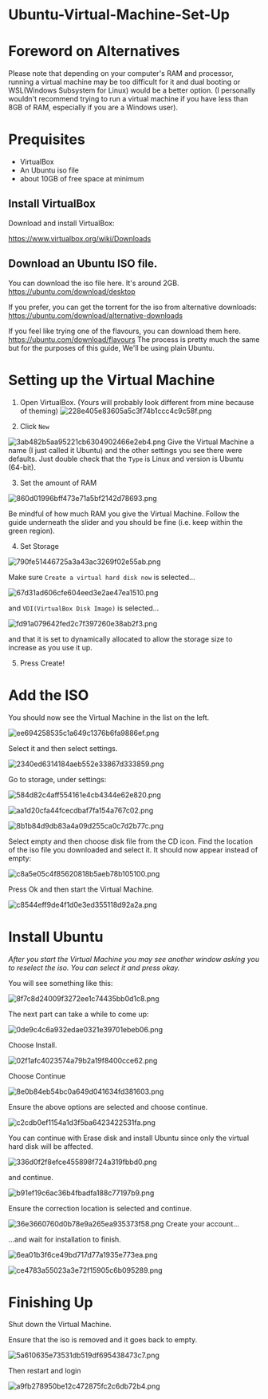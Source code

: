 # Ubuntu-Virtual-Machine-Set-Up
# Foreword on Alternatives

Please note that depending on your computer's RAM and processor, running a virtual machine may be too difficult for it and dual booting or WSL(Windows Subsystem for Linux) would be a better option. (I personally wouldn't recommend trying to run a virtual machine if you have less than 8GB of RAM, especially if you are a Windows user).

# Prequisites

- VirtualBox
- An Ubuntu iso file
- about 10GB of free space at minimum



## Install VirtualBox

Download and install VirtualBox:

https://www.virtualbox.org/wiki/Downloads

## Download an Ubuntu ISO file.

You can download the iso file here. It's around 2GB.
https://ubuntu.com/download/desktop

If you prefer, you can get the torrent for the iso from alternative downloads:
https://ubuntu.com/download/alternative-downloads

If you feel like trying one of the flavours, you can download them here.
https://ubuntu.com/download/flavours
The process is pretty much the same but for the purposes of this guide, We'll be using plain Ubuntu.

# Setting up the Virtual Machine

1. Open VirtualBox. (Yours will probably look different from mine because of theming)
![228e405e83605a5c3f74b1ccc4c9c58f.png](./_resources/91703358587d435d958bf23d83d5daae.png)

2. Click `New`

![3ab482b5aa95221cb6304902466e2eb4.png](./_resources/89b7e77962c74d4d83a452e85e77a671.png)
Give the Virtual Machine a name (I just called it Ubuntu) and the other settings you see there were defaults. Just double check that the `Type` is Linux and version is Ubuntu (64-bit).

3. Set the amount of RAM

![860d01996bff473e71a5bf2142d78693.png](./_resources/302e6774c7c2484284fa15c1894395dc.png)

Be mindful of how much RAM you give the Virtual Machine. Follow the guide underneath the slider and you should be fine (i.e. keep within the green region).

4. Set Storage

![790fe51446725a3a43ac3269f02e55ab.png](./_resources/08917a82b45d46cb98f6dadf80182a79.png)

Make sure `Create a virtual hard disk now` is selected...

![67d31ad606cfe604eed3e2ae47ea1510.png](./_resources/39c1cf74bce94859b7c0781cbe5f0a0f.png)

and `VDI(VirtualBox Disk Image)` is selected...

![fd91a079642fed2c7f397260e38ab2f3.png](./_resources/4d96e4ea89c742fcb2459507dc93daff.png)

and that it is set to dynamically allocated to allow the storage size to increase as you use it up.

5. Press Create!

# Add the ISO

You should now see the Virtual Machine in the list on the left.

![ee694258535c1a649c1376b6fa9886ef.png](./_resources/405a06a019d54bbeae7467e216178cf9.png)

Select it and then select settings.

![2340ed6314184aeb552e33867d333859.png](./_resources/b655edca0dcd411f8c48e410c6e535fb.png)

Go to storage, under settings:

![584d82c4aff554161e4cb4344e62e820.png](./_resources/4bbb403c3bc04ca385058fc82d7810e8.png)

![aa1d20cfa44fcecdbaf7fa154a767c02.png](./_resources/0ffbc504e80f4f87b96cb8e2b04021cf.png)

![8b1b84d9db83a4a09d255ca0c7d2b77c.png](./_resources/efc5fb50e60c419bac9aa7ad5fa660c7.png)

Select empty and then choose disk file from the CD icon. Find the location of the iso file you downloaded and select it. It should now appear instead of empty:

![c8a5e05c4f85620818b5aeb78b105100.png](./_resources/1596dc6fce1e4b27a136af8467a529d0.png)

Press Ok and then start the Virtual Machine.

![c8544eff9de4f1d0e3ed355118d92a2a.png](./_resources/e488551e21714d6fb12b520a7446cc51.png)

# Install Ubuntu

_After you start the Virtual Machine you may see another window asking you to reselect the iso. You can select it and press okay._

You will see something like this:

![8f7c8d24009f3272ee1c74435bb0d1c8.png](./_resources/45ed9f53bbc9442384742138eecaea28.png)

The next part can take a while to come up:

![0de9c4c6a932edae0321e39701ebeb06.png](./_resources/1f1f99d2042648f5b854dccc5e52ac5d.png)

Choose Install.

![02f1afc4023574a79b2a19f8400cce62.png](./_resources/6480b713b5014e339d2cc415e03c4d73.png)

Choose Continue

![8e0b84eb54bc0a649d041634fd381603.png](./_resources/0bb275c26d3c47cb950bcb6535434cf3.png)

Ensure the above options are selected and choose continue.

![c2cdb0ef1154a1d3f5ba6423422531fa.png](./_resources/b0779ab04fcc4877bc672d83a021ca5c.png)

You can continue with Erase disk and install Ubuntu since only the virtual hard disk will be affected.

![336d0f2f8efce455898f724a319fbbd0.png](./_resources/4d178fd45c2244f8816a7e8939cc197f.png)

and continue.

![b91ef19c6ac36b4fbadfa188c77197b9.png](./_resources/2294f42f40e34e6990f5f5ca7aaa38aa.png)

Ensure the correction location is selected and continue.

![36e3660760d0b78e9a265ea935373f58.png](./_resources/6b6a338453ae4e97a07d716fd68e3480.png)
Create your account...

...and wait for installation to finish. 

![6ea01b3f6ce49bd717d77a1935e773ea.png](./_resources/6f1fc50f243249aba90bc37ce53114b0.png)


![ce4783a55023a3e72f15905c6b095289.png](./_resources/c179ed204daa429ba6fe6d660e84babb.png)

# Finishing Up

Shut down the Virtual Machine.

Ensure that the iso is removed and it goes back to empty.

![5a610635e73531db519df695438473c7.png](./_resources/44839362a62247a3b4d098fb4a956fd9.png)

Then restart and login 

 ![a9fb278950be12c472875fc2c6db72b4.png](./_resources/2cfa2f5a2aca406482624f25c0380fc7.png)
